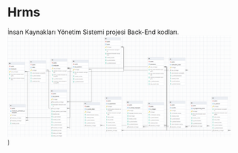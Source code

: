 # Hrms
İnsan Kaynakları Yönetim Sistemi projesi Back-End kodları.
![image](https://github.com/CerenBdk/HRMS-Project/blob/8629acb070e1a7d8a9b09c9c96e441165bad72b6/hrms/database_diagram.PNG)
)
